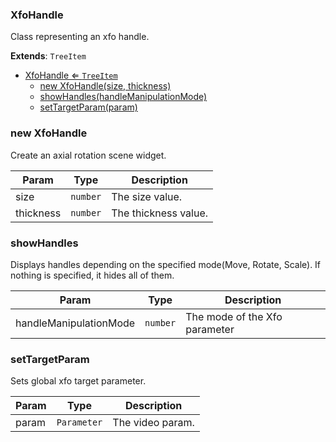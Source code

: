 <a name="XfoHandle"></a>

### XfoHandle 
Class representing an xfo handle.


**Extends**: <code>TreeItem</code>  

* [XfoHandle ⇐ <code>TreeItem</code>](#XfoHandle)
    * [new XfoHandle(size, thickness)](#new-XfoHandle)
    * [showHandles(handleManipulationMode)](#showHandles)
    * [setTargetParam(param)](#setTargetParam)

<a name="new_XfoHandle_new"></a>

### new XfoHandle
Create an axial rotation scene widget.


| Param | Type | Description |
| --- | --- | --- |
| size | <code>number</code> | The size value. |
| thickness | <code>number</code> | The thickness value. |

<a name="XfoHandle+showHandles"></a>

### showHandles
Displays handles depending on the specified mode(Move, Rotate, Scale).
If nothing is specified, it hides all of them.



| Param | Type | Description |
| --- | --- | --- |
| handleManipulationMode | <code>number</code> | The mode of the Xfo parameter |

<a name="XfoHandle+setTargetParam"></a>

### setTargetParam
Sets global xfo target parameter.



| Param | Type | Description |
| --- | --- | --- |
| param | <code>Parameter</code> | The video param. |

